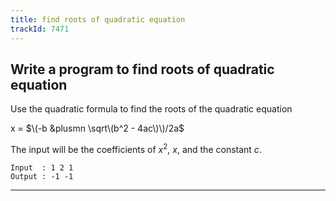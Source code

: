 ```yaml
---
title: find roots of quadratic equation
trackId: 7471
---
```


## Write a program to find roots of quadratic equation

Use the quadratic formula to find the roots of the quadratic equation

x = $\(-b &plusmn \sqrt\(b^2 - 4ac\)\)/2a$

The input will be the coefficients of $x^2$, $x$, and the constant $c$.

```
Input  : 1 2 1
Output : -1 -1
```

---
